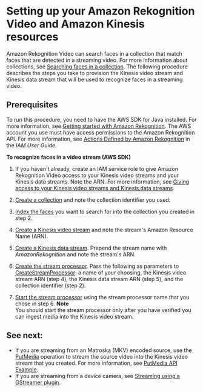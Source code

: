 # Setting up your Amazon Rekognition Video and Amazon Kinesis resources<a name="setting-up-your-amazon-rekognition-streaming-video-resources"></a>

Amazon Rekognition Video can search faces in a collection that match faces that are detected in a streaming video\. For more information about collections, see [Searching faces in a collection](collections.md)\. The following procedure describes the steps you take to provision the Kinesis video stream and Kinesis data stream that will be used to recognize faces in a streaming video\.

## Prerequisites<a name="streaming-video-prerequisites"></a>

To run this procedure, you need to have the AWS SDK for Java installed\. For more information, see [Getting started with Amazon Rekognition](getting-started.md)\. The AWS account you use must have access permissions to the Amazon Rekognition API\. For more information, see [Actions Defined by Amazon Rekognition](https://docs.aws.amazon.com/IAM/latest/UserGuide/list_amazonrekognition.html#amazonrekognition-actions-as-permissions) in the *IAM User Guide*\. 

**To recognize faces in a video stream \(AWS SDK\)**

1. If you haven't already, create an IAM service role to give Amazon Rekognition Video access to your Kinesis video streams and your Kinesis data streams\. Note the ARN\. For more information, see [Giving access to your Kinesis video streams and Kinesis data streams](api-streaming-video-roles.md#api-streaming-video-roles-all-stream)\.

1. [Create a collection](create-collection-procedure.md) and note the collection identifier you used\.

1. [Index the faces](add-faces-to-collection-procedure.md) you want to search for into the collection you created in step 2\.

1. [Create a Kinesis video stream](https://docs.aws.amazon.com/kinesisvideostreams/latest/dg/gs-createstream.html) and note the stream's Amazon Resource Name \(ARN\)\.

1. [Create a Kinesis data stream](https://docs.aws.amazon.com/streams/latest/dev/learning-kinesis-module-one-create-stream.html)\. Prepend the stream name with *AmazonRekognition* and note the stream's ARN\.

1. [Create the stream processor](using-rekognition-video-stream-processor.md#streaming-video-creating-stream-processor)\. Pass the following as parameters to [CreateStreamProcessor](API_CreateStreamProcessor.md): a name of your choosing, the Kinesis video stream ARN \(step 4\), the Kinesis data stream ARN \(step 5\), and the collection identifier \(step 2\)\.

1. [Start the stream processor](using-rekognition-video-stream-processor.md#streaming-video-starting-stream-processor.title) using the stream processor name that you chose in step 6\.
**Note**  
 You should start the stream processor only after you have verified you can ingest media into the Kinesis video stream\. 

## See next:<a name="see-next"></a>
+  If you are streaming from an Matroska \(MKV\) encoded source, use the [PutMedia](https://docs.aws.amazon.com/kinesisvideostreams/latest/dg/API_dataplane_PutMedia.html) operation to stream the source video into the Kinesis video stream that you created\. For more information, see [PutMedia API Example](https://docs.aws.amazon.com/kinesisvideostreams/latest/dg/examples-putmedia.html)\. 
+  If you are streaming from a device camera, see [Streaming using a GStreamer plugin](streaming-using-gstreamer-plugin.md)\.